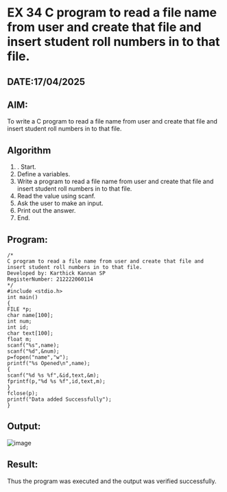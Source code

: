 # EX 34 C program to read a file name from user and create that file and insert student roll numbers in to that file.
## DATE:17/04/2025
## AIM:
To write a C program to read a file name from user and create that file and insert student roll numbers in to that file.

## Algorithm
1. . Start.
2. Define a variables.
3. Write a program to read a file name from user and create that file and insert student 
roll numbers in to that file.
4. Read the value using scanf.
5. Ask the user to make an input.
6. Print out the answer.
7. End.    

## Program:
```
/*
C program to read a file name from user and create that file and insert student roll numbers in to that file.
Developed by: Karthick Kannan SP
RegisterNumber: 212222060114 
*/
#include <stdio.h> 
int main()
{
FILE *p;
char name[100]; 
int num;
int id;
char text[100]; 
float m; 
scanf("%s",name);
scanf("%d",&num);
p=fopen("name","w"); 
printf("%s Opened\n",name);
{
scanf("%d %s %f",&id,text,&m); 
fprintf(p,"%d %s %f",id,text,m);
}
fclose(p);
printf("Data added Successfully");
}
```

## Output:

![image](https://github.com/user-attachments/assets/24df192a-86d5-44ab-9e24-47fdf467c289)




## Result:
Thus the program was executed and the output was verified successfully.
